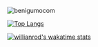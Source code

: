 
![benigumocom](https://github-readme-stats.vercel.app/api?username=benigumocom)

[![Top Langs](https://github-readme-stats.vercel.app/api/top-langs/?username=benigumocom&layout=compact)](https://github.com/anuraghazra/github-readme-stats)

[![willianrod's wakatime stats](https://github-readme-stats.vercel.app/api/wakatime?username=willianrod)](https://github.com/anuraghazra/github-readme-stats)
